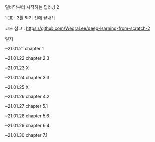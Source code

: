 밑바닥부터 시작하는 딥러닝 2

목표 : 3월 되기 전에 끝내기

코드 참고 :  https://github.com/WegraLee/deep-learning-from-scratch-2

일지

~21.01.21 chapter 1

~21.01.22 chapter 2.3

~21.01.23 X

~21.01.24 chapter 3.3

~21.01.25 X

~21.01.26 chapter 4.2

~21.01.27 chapter 5.1

~21.01.28 chapter 5.6

~21.01.29 chapter 6.4

~21.01.30 chapter 7.1
